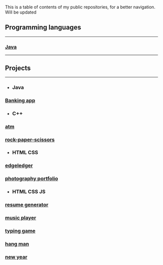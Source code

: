 This is a table of contents of my public repositories, for a better navigation. Will be updated </br>

## Programming languages
_______________________________________________________________
### [Java](https://github.com/SharpAdder/JavaJourney/blob/main/README.md) </br>
_____________________________________
## Projects
_________________________________
 * ### Java
### [Banking app](https://github.com/SharpAdder/JavaJourney/tree/main/banking)

* ### C++
### [atm](https://github.com/SharpAdder/atm-cpp)
### [rock-paper-scissors](https://github.com/SharpAdder/rock-paper-scisssors-CPP)

* ### HTML CSS
### [edgeledger](https://github.com/SharpAdder/edgeledger)
### [photography portfolio](https://github.com/SharpAdder/photography-portfolio)

* ### HTML CSS JS
### [resume generator](https://github.com/SharpAdder/Resume-Generator)
### [music player](https://github.com/SharpAdder/music-payer)
### [typing game](https://github.com/SharpAdder/typing-game)
### [hang man](https://github.com/SharpAdder/hang-man)
### [new year](https://github.com/SharpAdder/new-year)
